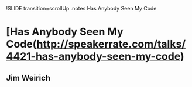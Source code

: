 !SLIDE transition=scrollUp
.notes Has Anybody Seen My Code

# [Has Anybody Seen My Code(http://speakerrate.com/talks/4421-has-anybody-seen-my-code)
## Jim Weirich

